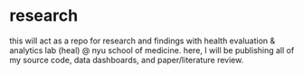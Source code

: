 # research
this will act as a repo for research and findings with health evaluation &amp; analytics lab (heal) @ nyu school of medicine.  here, I will be publishing all of my source code, data dashboards, and paper/literature review. 

